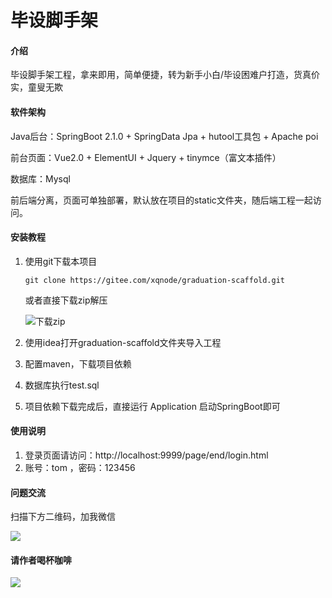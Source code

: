 # 毕设脚手架

#### 介绍
毕设脚手架工程，拿来即用，简单便捷，转为新手小白/毕设困难户打造，货真价实，童叟无欺

#### 软件架构
Java后台：SpringBoot 2.1.0 + SpringData Jpa + hutool工具包 + Apache poi

前台页面：Vue2.0 + ElementUI + Jquery + tinymce（富文本插件）

数据库：Mysql

前后端分离，页面可单独部署，默认放在项目的static文件夹，随后端工程一起访问。


#### 安装教程

1. 使用git下载本项目

    `git clone https://gitee.com/xqnode/graduation-scaffold.git`

    或者直接下载zip解压

    ![下载zip](https://img-blog.csdnimg.cn/20210321072245227.png)

2. 使用idea打开graduation-scaffold文件夹导入工程
2. 配置maven，下载项目依赖
3. 数据库执行test.sql
4. 项目依赖下载完成后，直接运行 Application 启动SpringBoot即可

#### 使用说明

1. 登录页面请访问：http://localhost:9999/page/end/login.html
2. 账号：tom ，密码：123456

#### 问题交流
扫描下方二维码，加我微信

![](https://img-blog.csdnimg.cn/20201030174103759.jpg#pic_center)

#### 请作者喝杯咖啡

![](https://img-blog.csdnimg.cn/2021032107143511.jpg)
